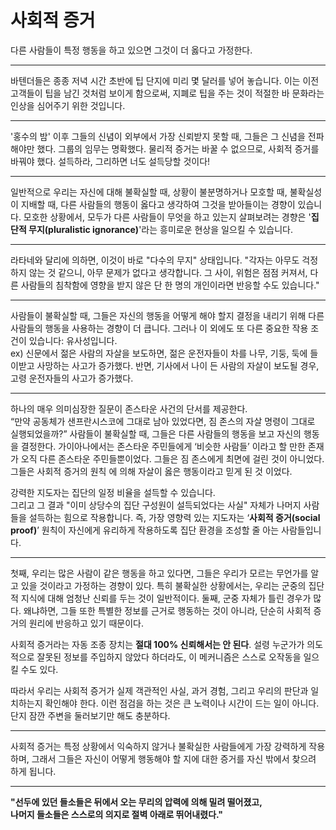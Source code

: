 # 사회적 증거

다른 사람들이 특정 행동을 하고 있으면 그것이 더 옳다고 가정한다.

***

바텐더들은 종종 저녁 시간 초반에 팁 단지에 미리 몇 달러를 넣어 놓습니다. 이는 이전 고객들이 팁을 남긴 것처럼 보이게 함으로써, 지폐로 팁을 주는 것이 적절한 바 문화라는 인상을 심어주기 위한 것입니다.

***

'홍수의 밤' 이후 그들의 신념이 외부에서 가장 신뢰받지 못할 때, 그들은 그 신념을 전파해야만 했다. 그룹의 임무는 명확했다. 물리적 증거는 바꿀 수 없으므로, 사회적 증거를 바꿔야 했다. 설득하라, 그리하면 너도 설득당할 것이다!

***

일반적으로 우리는 자신에 대해 불확실할 때, 상황이 불분명하거나 모호할 때, 불확실성이 지배할 때, 다른 사람들의 행동이 옳다고 생각하여 그것을 받아들이는 경향이 있습니다. 모호한 상황에서, 모두가 다른 사람들이 무엇을 하고 있는지 살펴보려는 경향은 '**집단적 무지(pluralistic ignorance)**'라는 흥미로운 현상을 일으킬 수 있습니다.

***

라타네와 달리에 의하면, 이것이 바로 "다수의 무지" 상태입니다. "각자는 아무도 걱정하지 않는 것 같으니, 아무 문제가 없다고 생각합니다. 그 사이, 위험은 점점 커져서, 다른 사람들의 침착함에 영향을 받지 않은 단 한 명의 개인이라면 반응할 수도 있습니다."

***

사람들이 불확실할 때, 그들은 자신의 행동을 어떻게 해야 할지 결정을 내리기 위해 다른 사람들의 행동을 사용하는 경향이 더 큽니다. 그러나 이 외에도 또 다른 중요한 작용 조건이 있습니다: 유사성입니다. \
ex) 신문에서 젊은 사람의 자살을 보도하면, 젊은 운전자들이 차를 나무, 기둥, 둑에 들이받고 사망하는 사고가 증가했다. 반면, 기사에서 나이 든 사람의 자살이 보도될 경우, 고령 운전자들의 사고가 증가했다.

***

하나의 매우 의미심장한 질문이 존스타운 사건의 단서를 제공한다. \
“만약 공동체가 샌프란시스코에 그대로 남아 있었다면, 짐 존스의 자살 명령이 그대로 실행되었을까?” 사람들이 불확실할 때, 그들은 다른 사람들의 행동을 보고 자신의 행동을 결정한다. 가이아나에서는 존스타운 주민들에게 ‘비슷한 사람들’ 이라고 할 만한 존재가 오직 다른 존스타운 주민들뿐이었다. 그들은 짐 존스에게 최면에 걸린 것이 아니었다. 그들은 사회적 증거의 원칙 에 의해 자살이 옳은 행동이라고 믿게 된 것 이었다.

강력한 지도자는 집단의 일정 비율을 설득할 수 있습니다. \
그리고 그 결과 "이미 상당수의 집단 구성원이 설득되었다는 사실" 자체가 나머지 사람들을 설득하는 힘으로 작용합니다. 즉, 가장 영향력 있는 지도자는 ‘**사회적 증거(social proof)**’ 원칙이 자신에게 유리하게 작용하도록 집단 환경을 조성할 줄 아는 사람들입니다.

***

첫째, 우리는 많은 사람이 같은 행동을 하고 있다면, 그들은 우리가 모르는 무언가를 알고 있을 것이라고 가정하는 경향이 있다. 특히 불확실한 상황에서는, 우리는 군중의 집단적 지식에 대해 엄청난 신뢰를 두는 것이 일반적이다. 둘째, 군중 자체가 틀린 경우가 많다. 왜냐하면, 그들 또한 특별한 정보를 근거로 행동하는 것이 아니라, 단순히 사회적 증거의 원리에 반응하고 있기 때문이다.

사회적 증거라는 자동 조종 장치는 **절대 100% 신뢰해서는 안 된다**. 설령 누군가가 의도적으로 잘못된 정보를 주입하지 않았다 하더라도, 이 메커니즘은 스스로 오작동을 일으킬 수도 있다.

따라서 우리는 사회적 증거가 실제 객관적인 사실, 과거 경험, 그리고 우리의 판단과 일치하는지 확인해야 한다. 이런 점검을 하는 것은 큰 노력이나 시간이 드는 일이 아니다. 단지 잠깐 주변을 둘러보기만 해도 충분하다.

***

사회적 증거는 특정 상황에서 익숙하지 않거나 불확실한 사람들에게 가장 강력하게 작용하며, 그래서 그들은 자신이 어떻게 행동해야 할 지에 대한 증거를 자신 밖에서 찾으려 하게 됩니다.

***

**"선두에 있던 들소들은 뒤에서 오는 무리의 압력에 의해 밀려 떨어졌고,** \
**나머지 들소들은 스스로의 의지로 절벽 아래로 뛰어내렸다."**
